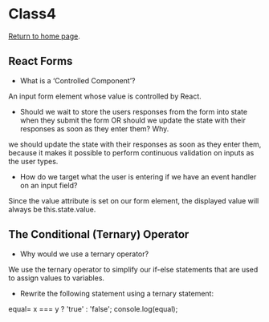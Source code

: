 # Class4

[Return to home page](https://momansi96.github.io/reading-notes/). 

## React Forms 

* What is a ‘Controlled Component’?

An input form element whose value is controlled by React. 

* Should we wait to store the users responses from the form into state when they submit the form OR should we update the state with their responses as soon as they enter them? Why.

we should update the state with their responses as soon as they enter them, because it makes it possible to perform continuous validation on inputs as the user types.

* How do we target what the user is entering if we have an event handler on an input field?

Since the value attribute is set on our form element, the displayed value will always be this.state.value. 


## The Conditional (Ternary) Operator


* Why would we use a ternary operator?

We use the ternary operator to simplify our if-else statements that are used to assign values to variables.


* Rewrite the following statement using a ternary statement:

equal= x === y ? 'true' : 'false';
console.log(equal);